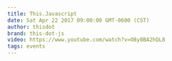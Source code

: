 ```yaml
---
title: This.Javascript
date: Sat Apr 22 2017 09:00:00 GMT-0600 (CST)
author: thisdot
brand: this-dot-js
video: https://www.youtube.com/watch?v=O8y8BA2hQL8
tags: events
---
```

